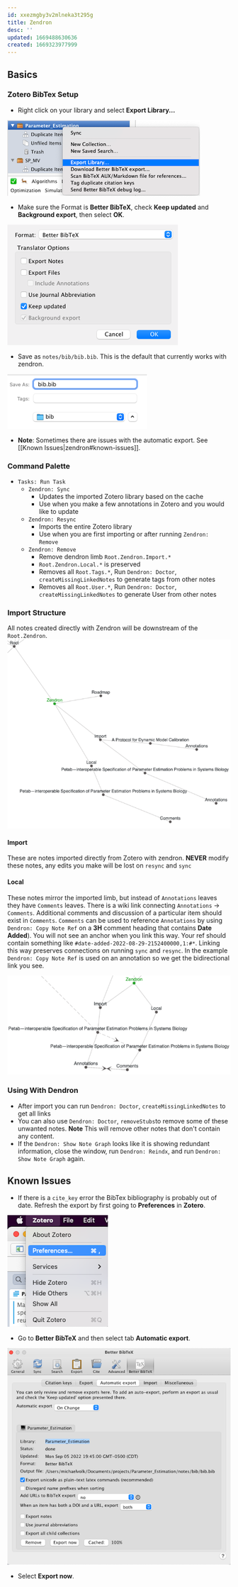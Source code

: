 ```yaml
---
id: xxezmgby3v2mlneka3t295g
title: Zendron
desc: ''
updated: 1669488630636
created: 1669323977999
---
```

## Basics

### Zotero BibTex Setup
- Right click on your library and select **Export Library...**

![](/assets/images/Zotero-automatic-export-library.png)

- Make sure the Format is **Better BibTeX**, check **Keep updated** and **Background export**, then select **OK**.

![](/assets/images/Zotero-automatic-export-library-options.png)

- Save as `notes/bib/bib.bib`. This is the default that currently works with zendron.

![](/assets/images/Zotero-automatic-export-library-dir.png)

- **Note**: Sometimes there are issues with the automatic export. See [[Known Issues|zendron#known-issues]].


### Command Palette
  - `Tasks: Run Task`
    - `Zendron: Sync`
      - Updates the imported Zotero library based on the cache
      - Use when you make a few annotations in Zotero and you would like to update
    - `Zendron: Resync`
      - Imports the entire Zotero library
      - Use when you are first importing or after running `Zendron: Remove`
    - `Zendron: Remove`
      - Remove dendron limb `Root.Zendron.Import.*`
      - `Root.Zendron.Local.*` is preserved
      - Removes all `Root.Tags.*`, Run `Dendron: Doctor`, `createMissingLinkedNotes` to generate tags from other notes
      - Removes all `Root.User.*`, Run `Dendron: Doctor`, `createMissingLinkedNotes` to generate User from other notes

### Import Structure

All notes created directly with Zendron will be downstream of the `Root.Zendron`.
![](/assets/images/zendron-import-graph-structure.png)
#### Import
These are notes imported directly from Zotero with zendron. **NEVER** modify these notes, any edits you make will be lost on `resync` and `sync`
#### Local
These notes mirror the imported limb, but instead of `Annotations` leaves they have `Comments` leaves. There is a wiki link connecting `Annotations` → `Comments`. Additional comments and discussion of a particular item should exist in `Comments`. `Comments` can be used to reference `Annotations` by using `Dendron: Copy Note Ref` on a **3H** comment heading that contains **Date Added**). You will not see an anchor when you link this way. Your ref should contain something like `#date-added-2022-08-29-2152400000,1:#*`. Linking this way preserves connections on running `sync` and `resync`. In the example `Dendron: Copy Note Ref` is used on an annotation so we get the bidirectional link you see.

![](/assets/images/zendron-import-local-link.png)

### Using With Dendron
- After import you can run `Dendron: Doctor`, `createMissingLinkedNotes` to get all links
- You can also use `Dendron: Doctor`, `removeStubs`to remove some of these unwanted notes. **Note** This will remove other notes that don't contain any content.
- If the `Dendron: Show Note Graph` looks like it is showing redundant information, close the window, run `Dendron: Reindx`, and run `Dendron: Show Note Graph` again.

## Known Issues
- If there is a `cite_key` error the BibTex bibliography is probably out of date. Refresh the export by first going to **Preferences** in **Zotero**.

![](/assets/images/Zotero-preferences.png)

- Go to **Better BibTeX** and then select tab **Automatic export**.

![](/assets/images/Zotero-preference-automatic-export.png)

- Select **Export now**.